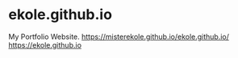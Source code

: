 # ekole.github.io
My Portfolio Website.
https://misterekole.github.io/ekole.github.io/
https://ekole.github.io
